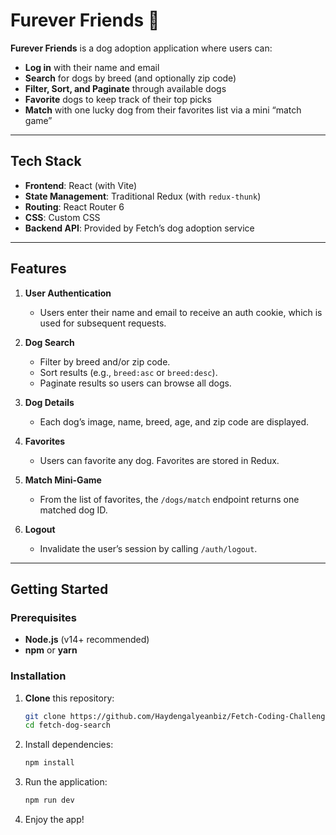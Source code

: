 # Furever Friends 🐶

**Furever Friends** is a dog adoption application where users can:

- **Log in** with their name and email  
- **Search** for dogs by breed (and optionally zip code)  
- **Filter, Sort, and Paginate** through available dogs  
- **Favorite** dogs to keep track of their top picks  
- **Match** with one lucky dog from their favorites list via a mini “match game”  

---

## Tech Stack

- **Frontend**: React (with Vite)  
- **State Management**: Traditional Redux (with `redux-thunk`)  
- **Routing**: React Router 6  
- **CSS**: Custom CSS   
- **Backend API**: Provided by Fetch’s dog adoption service

---

## Features

1. **User Authentication**  
   - Users enter their name and email to receive an auth cookie, which is used for subsequent requests.

2. **Dog Search**  
   - Filter by breed and/or zip code.  
   - Sort results (e.g., `breed:asc` or `breed:desc`).  
   - Paginate results so users can browse all dogs.

3. **Dog Details**  
   - Each dog’s image, name, breed, age, and zip code are displayed.

4. **Favorites**  
   - Users can favorite any dog. Favorites are stored in Redux.

5. **Match Mini-Game**  
   - From the list of favorites, the `/dogs/match` endpoint returns one matched dog ID.  

6. **Logout**  
   - Invalidate the user’s session by calling `/auth/logout`.

---

## Getting Started

### Prerequisites

- **Node.js** (v14+ recommended)
- **npm** or **yarn**

### Installation

1. **Clone** this repository:
   ```bash
   git clone https://github.com/Haydengalyeanbiz/Fetch-Coding-Challenge
   cd fetch-dog-search
   ```
2. Install dependencies:
    ```bash
    npm install
    ```
3. Run the application:
    ```bash
    npm run dev
    ```
4. Enjoy the app!
   
